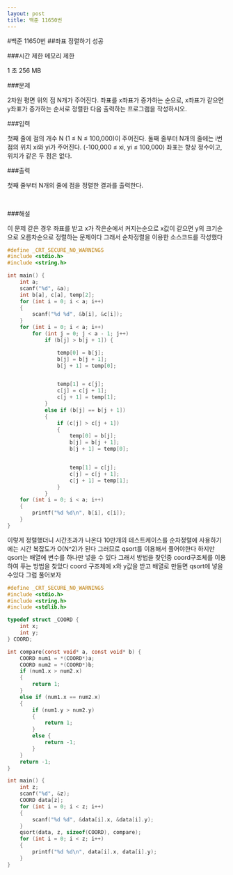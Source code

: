 ```yaml
---
layout: post
title: 백준 11650번
---
```

#백준 11650번
##좌표 정렬하기 성공

###시간 제한   메모리 제한


   1 초      256 MB


###문제

2차원 평면 위의 점 N개가 주어진다. 좌표를 x좌표가 증가하는 순으로, x좌표가 같으면 y좌표가 증가하는 순서로 정렬한 다음 출력하는 프로그램을 작성하시오.

###입력

첫째 줄에 점의 개수 N (1 ≤ N ≤ 100,000)이 주어진다. 둘째 줄부터 N개의 줄에는 i번점의 위치 xi와 yi가 주어진다. (-100,000 ≤ xi, yi ≤ 100,000) 좌표는 항상 정수이고, 위치가 같은 두 점은 없다.

###출력

첫째 줄부터 N개의 줄에 점을 정렬한 결과를 출력한다.

​

###해설

이 문제 같은 경우 좌표를 받고 x가 작은순에서 커지는순으로 x값이 같으면 y의 크기순으로 오름차순으로 정렬하는 문제이다 그래서 순차정렬을 이용한 소스코드를 작성했다
```c
#define _CRT_SECURE_NO_WARNINGS    
#include <stdio.h>
#include <string.h>

int main() {
	int a;
	scanf("%d", &a);
	int b[a], c[a], temp[2];
	for (int i = 0; i < a; i++)
	{
		scanf("%d %d", &b[i], &c[i]);
	}
	for (int i = 0; i < a; i++)
		for (int j = 0; j < a - 1; j++)
			if (b[j] > b[j + 1]) {

				temp[0] = b[j];
				b[j] = b[j + 1];
				b[j + 1] = temp[0];


				temp[1] = c[j];
				c[j] = c[j + 1];
				c[j + 1] = temp[1];
			}
			else if (b[j] == b[j + 1])
			{
				if (c[j] > c[j + 1])
				{
					temp[0] = b[j];
					b[j] = b[j + 1];
					b[j + 1] = temp[0];


					temp[1] = c[j];
					c[j] = c[j + 1];
					c[j + 1] = temp[1];
				}
			}
	for (int i = 0; i < a; i++)
	{
		printf("%d %d\n", b[i], c[i]);
	}
}
```
이렇게 정렬했더니 시간초과가 나온다 10만개의 테스트케이스를 순차정렬에 사용하기에는 시간 복잡도가 O(N^2)가 된다 그러므로 qsort를 이용해서 풀어야한다 하지만 qsort는 배열에 변수를 하나만 넣을 수 있다 그래서 방법을 찾던중 coord구조체를 이용하여 푸는 방법을 찾았다 coord 구조체에 x와 y값을 받고 배열로 만들면 qsort에 넣을 수있다 그럼 풀어보자
```c
#define _CRT_SECURE_NO_WARNINGS    
#include <stdio.h>
#include <string.h>
#include <stdlib.h>

typedef struct _COORD {
	int x;
	int y;
} COORD;

int compare(const void* a, const void* b) {
	COORD num1 = *(COORD*)a;
	COORD num2 = *(COORD*)b;
	if (num1.x > num2.x)
	{
		return 1;
	}
	else if (num1.x == num2.x)
	{
		if (num1.y > num2.y)
		{
			return 1;
		}
		else {
			return -1;
		}
	}
	return -1;
}

int main() {
	int z;
	scanf("%d", &z);
	COORD data[z];
	for (int i = 0; i < z; i++)
	{
		scanf("%d %d", &data[i].x, &data[i].y);
	}
	qsort(data, z, sizeof(COORD), compare);
	for (int i = 0; i < z; i++)
	{
		printf("%d %d\n", data[i].x, data[i].y);
	}
}
```